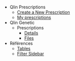 - Qlin Prescriptions
  - [Create a New Prescription](qlin_prescriptions/create_prescription.md)
  - [My prescriptions](qlin_prescriptions/my_prescription.md)
- Qlin Genetic
  - Prescriptions
    - [Details](qlin_genetic/prescription/details.md)
    - [Files](qlin_genetic/prescription/files.md)
- Références
  - [Tables](qlin_genetic/tables/tables.md)
  - [Filter Sidebar](qlin_genetic/filter_panel/filter_panel.md)
